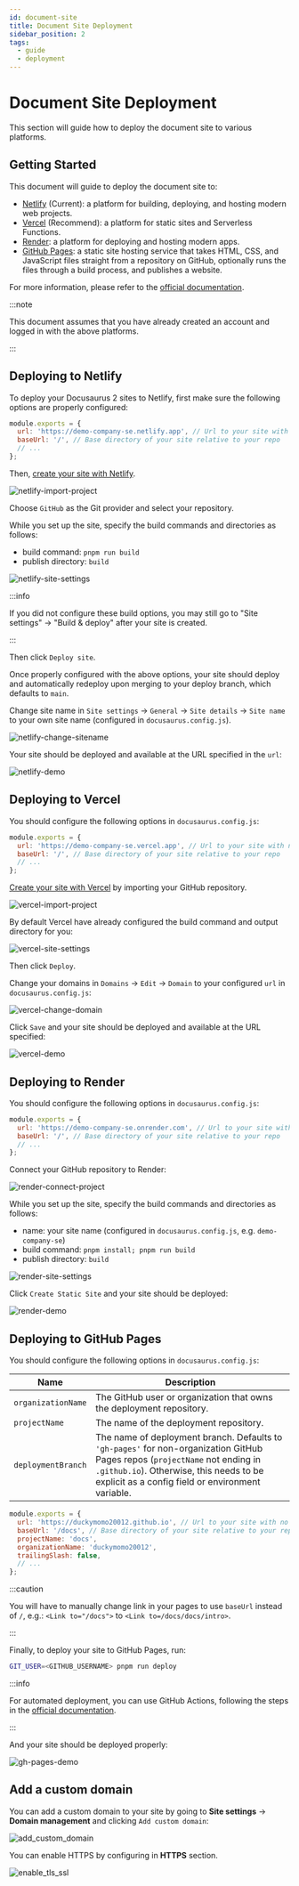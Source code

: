 ```yaml
---
id: document-site
title: Document Site Deployment
sidebar_position: 2
tags:
  - guide
  - deployment
---
```


# Document Site Deployment

This section will guide how to deploy the document site to various platforms.

## Getting Started

This document will guide to deploy the document site to:

- [Netlify](https://www.netlify.com/) (Current): a platform for building,
  deploying, and hosting modern web projects.
- [Vercel](https://vercel.com/) (Recommend): a platform for static sites and
  Serverless Functions.
- [Render](https://render.com/): a platform for deploying and hosting modern
  apps.
- [GitHub Pages](https://pages.github.com/): a static site hosting service
  that takes HTML, CSS, and JavaScript files straight from a repository on
  GitHub, optionally runs the files through a build process, and publishes a
  website.

For more information, please refer to the [official
documentation](https://docusaurus.io/docs/deployment).

:::note

This document assumes that you have already created an account and logged in
with the above platforms.

:::

## Deploying to Netlify

To deploy your Docusaurus 2 sites to Netlify, first make sure the following options are properly configured:

```js title=docusaurus.config.js
module.exports = {
  url: 'https://demo-company-se.netlify.app', // Url to your site with no trailing slash
  baseUrl: '/', // Base directory of your site relative to your repo
  // ...
};
```

Then, [create your site with Netlify](https://app.netlify.com/start).

![netlify-import-project](https://user-images.githubusercontent.com/64480713/209609212-20a1355a-cb79-4f50-b9e3-bc61de81e944.png)

Choose `GitHub` as the Git provider and select your repository.

While you set up the site, specify the build commands and directories as follows:

- build command: `pnpm run build`
- publish directory: `build`

![netlify-site-settings](https://user-images.githubusercontent.com/64480713/209609424-0239f5f5-796e-4213-b3b4-c9712d4374a6.png)

:::info

If you did not configure these build options, you may still go to "Site
settings" -> "Build & deploy" after your site is created.

:::

Then click `Deploy site`.

Once properly configured with the above options, your site should deploy and
automatically redeploy upon merging to your deploy branch, which defaults to
`main`.

Change site name in `Site settings` -> `General` -> `Site details` -> `Site
name` to your own site name (configured in `docusaurus.config.js`).

![netlify-change-sitename](https://user-images.githubusercontent.com/64480713/209609820-c699a01b-75cb-4fd3-85b1-54f7b0208aaa.png)

Your site should be deployed and available at the URL specified in the `url`:

![netlify-demo](https://user-images.githubusercontent.com/64480713/209820269-92fbc170-f3a8-4596-8828-5deac5b13b73.png)

## Deploying to Vercel

You should configure the following options in `docusaurus.config.js`:

```js title=docusaurus.config.js
module.exports = {
  url: 'https://demo-company-se.vercel.app', // Url to your site with no trailing slash
  baseUrl: '/', // Base directory of your site relative to your repo
  // ...
};
```

[Create your site with Vercel](https://vercel.com/new) by importing your GitHub
repository.

![vercel-import-project](https://user-images.githubusercontent.com/64480713/209610425-3cda5708-d595-4b8e-8dbb-fa094ffa8f5b.png)

By default Vercel have already configured the build command and output directory
for you:

![vercel-site-settings](https://user-images.githubusercontent.com/64480713/209610612-9fdd69e9-e168-4098-ac52-fd0a6d9abbfa.png)

Then click `Deploy`.

Change your domains in `Domains` -> `Edit` -> `Domain` to your configured `url`
in `docusaurus.config.js`:

![vercel-change-domain](https://user-images.githubusercontent.com/64480713/209610847-0fd1c970-7086-45a2-8d26-54dcd3d2b8fa.png)

Click `Save` and your site should be deployed and available at the URL
specified:

![vercel-demo](https://user-images.githubusercontent.com/64480713/209820948-159ae08a-5361-4c38-a4cb-6b75f9f842ad.png)

## Deploying to Render

You should configure the following options in `docusaurus.config.js`:

```js title=docusaurus.config.js
module.exports = {
  url: 'https://demo-company-se.onrender.com', // Url to your site with no trailing slash
  baseUrl: '/', // Base directory of your site relative to your repo
  // ...
};
```

Connect your GitHub repository to Render:

![render-connect-project](https://user-images.githubusercontent.com/64480713/209611124-caca256c-1b73-43b7-bffb-5ca2c3f276d9.png)

While you set up the site, specify the build commands and directories as follows:

- name: your site name (configured in `docusaurus.config.js`, e.g.
  `demo-company-se`)
- build command: `pnpm install; pnpm run build`
- publish directory: `build`

![render-site-settings](https://user-images.githubusercontent.com/64480713/209611444-cad5837f-68b0-4a22-8b29-ac972cecc439.png)

Click `Create Static Site` and your site should be deployed:

![render-demo](https://user-images.githubusercontent.com/64480713/209821454-050b5774-ffc2-4619-881e-1ae54f12b4e5.png)

## Deploying to GitHub Pages

You should configure the following options in `docusaurus.config.js`:

| Name               | Description                                                                                                                                                                                                                 |
| ------------------ | --------------------------------------------------------------------------------------------------------------------------------------------------------------------------------------------------------------------------- |
| `organizationName` | The GitHub user or organization that owns the deployment repository.                                                                                                                                                        |
| `projectName`      | The name of the deployment repository.                                                                                                                                                                                      |
| `deploymentBranch` | The name of deployment branch. Defaults to `'gh-pages'` for non-organization GitHub Pages repos (`projectName` not ending in `.github.io`). Otherwise, this needs to be explicit as a config field or environment variable. |

```js title=docusaurus.config.js
module.exports = {
  url: 'https://duckymomo20012.github.io', // Url to your site with no trailing slash
  baseUrl: '/docs', // Base directory of your site relative to your repo
  projectName: 'docs',
  organizationName: 'duckymomo20012',
  trailingSlash: false,
  // ...
};
```

:::caution

You will have to manually change link in your pages to use `baseUrl` instead of
`/`, e.g.: `<Link to="/docs">` to `<Link to=/docs/docs/intro>`.

:::

Finally, to deploy your site to GitHub Pages, run:

```bash
GIT_USER=<GITHUB_USERNAME> pnpm run deploy
```

:::info

For automated deployment, you can use GitHub Actions, following the steps in the [official documentation](https://docusaurus.io/docs/deployment#triggering-deployment-with-github-actions).

:::

And your site should be deployed properly:

![gh-pages-demo](https://user-images.githubusercontent.com/64480713/209821670-9bd280d2-cf55-4420-b342-dd05e2b7c6a5.png)

## Add a custom domain

You can add a custom domain to your site by going to **Site settings** ->
**Domain management** and clicking `Add custom domain`:

![add_custom_domain](https://user-images.githubusercontent.com/64480713/229179575-4f6a181a-7279-46bc-81b5-217a0dde0e66.png)

You can enable HTTPS by configuring in **HTTPS** section.

![enable_tls_ssl](https://user-images.githubusercontent.com/64480713/229181376-de74a6dd-da0c-47a7-8585-b1a81bf8a78e.png)
